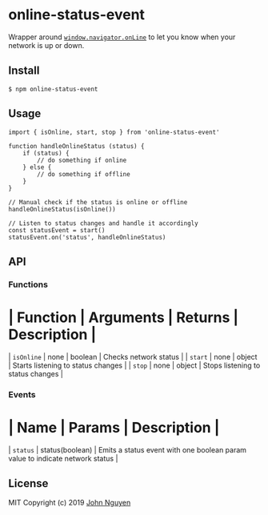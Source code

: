 # online-status-event

Wrapper around
[`window.navigator.onLine`](https://developer.mozilla.org/en-US/docs/Web/API/NavigatorOnLine/onLine)
to let you know when your network is up or down.

## Install

```
$ npm online-status-event
```

## Usage

```
import { isOnline, start, stop } from 'online-status-event'

function handleOnlineStatus (status) {
    if (status) {
        // do something if online
    } else {
        // do something if offline
    }
}

// Manual check if the status is online or offline
handleOnlineStatus(isOnline())

// Listen to status changes and handle it accordingly
const statusEvent = start()
statusEvent.on('status', handleOnlineStatus)
```

## API

### Functions

| Function | Arguments | Returns | Description |
===
| `isOnline` | none | boolean | Checks network status |
| `start` | none | object | Starts listening to status changes |
| `stop` | none | object | Stops listening to status changes |

### Events
| Name | Params | Description |
===
| `status` | status(boolean) | Emits a status event with one boolean param value to indicate network status |

## License

MIT Copyright (c) 2019 [John Nguyen](https://jnguyen.me)
